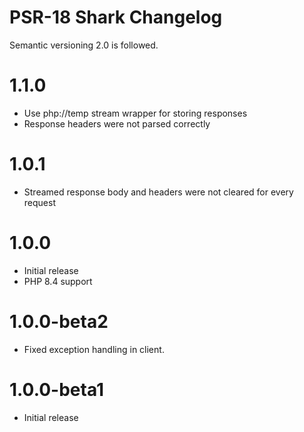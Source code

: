 # PSR-18 Shark Changelog

Semantic versioning 2.0 is followed.

# 1.1.0

- Use php://temp stream wrapper for storing responses
- Response headers were not parsed correctly

# 1.0.1

- Streamed response body and headers were not cleared for every request

# 1.0.0

- Initial release
- PHP 8.4 support

# 1.0.0-beta2

- Fixed exception handling in client.

# 1.0.0-beta1

- Initial release